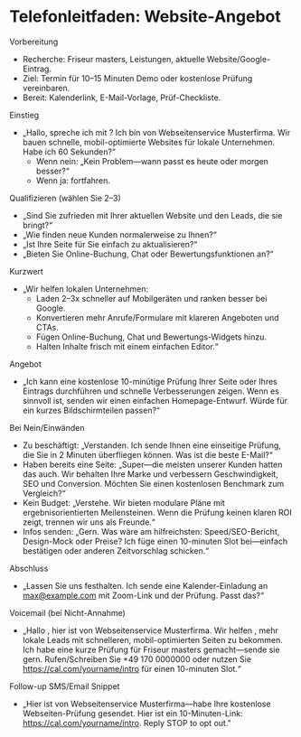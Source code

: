 # Telefonleitfaden: Website-Angebot

Vorbereitung
- Recherche: Friseur masters, Leistungen, aktuelle Website/Google-Eintrag.
- Ziel: Termin für 10–15 Minuten Demo oder kostenlose Prüfung vereinbaren.
- Bereit: Kalenderlink, E-Mail-Vorlage, Prüf-Checkliste.

Einstieg
- „Hallo, spreche ich mit ? Ich bin  von Webseitenservice Musterfirma. Wir bauen schnelle, mobil-optimierte Websites für lokale Unternehmen. Habe ich 60 Sekunden?“
    - Wenn nein: „Kein Problem—wann passt es heute oder morgen besser?“
    - Wenn ja: fortfahren.

Qualifizieren (wählen Sie 2–3)
- „Sind Sie zufrieden mit Ihrer aktuellen Website und den Leads, die sie bringt?“
- „Wie finden neue Kunden normalerweise zu Ihnen?“
- „Ist Ihre Seite für Sie einfach zu aktualisieren?“
- „Bieten Sie Online-Buchung, Chat oder Bewertungsfunktionen an?“

Kurzwert
- „Wir helfen lokalen Unternehmen:
    - Laden 2–3x schneller auf Mobilgeräten und ranken besser bei Google.
    - Konvertieren mehr Anrufe/Formulare mit klareren Angeboten und CTAs.
    - Fügen Online-Buchung, Chat und Bewertungs-Widgets hinzu.
    - Halten Inhalte frisch mit einem einfachen Editor.“

Angebot
- „Ich kann eine kostenlose 10-minütige Prüfung Ihrer Seite oder Ihres Eintrags durchführen und schnelle Verbesserungen zeigen. Wenn es sinnvoll ist, senden wir einen einfachen Homepage-Entwurf. Würde  für ein kurzes Bildschirmteilen passen?“

Bei Nein/Einwänden
- Zu beschäftigt: „Verstanden. Ich sende Ihnen eine einseitige Prüfung, die Sie in 2 Minuten überfliegen können. Was ist die beste E-Mail?“
- Haben bereits eine Seite: „Super—die meisten unserer Kunden hatten das auch. Wir behalten Ihre Marke und verbessern Geschwindigkeit, SEO und Conversion. Möchten Sie einen kostenlosen Benchmark zum Vergleich?“
- Kein Budget: „Verstehe. Wir bieten modulare Pläne mit ergebnisorientierten Meilensteinen. Wenn die Prüfung keinen klaren ROI zeigt, trennen wir uns als Freunde.“
- Infos senden: „Gern. Was wäre am hilfreichsten: Speed/SEO-Bericht, Design-Mock oder Preise? Ich füge einen 10-minuten Slot bei—einfach bestätigen oder anderen Zeitvorschlag schicken.“

Abschluss
- „Lassen Sie uns  festhalten. Ich sende eine Kalender-Einladung an max@example.com mit Zoom-Link und der Prüfung. Passt das?“

Voicemail (bei Nicht-Annahme)
- „Hallo , hier ist  von Webseitenservice Musterfirma. Wir helfen , mehr lokale Leads mit schnelleren, mobil-optimierten Seiten zu bekommen. Ich habe eine kurze Prüfung für Friseur masters gemacht—sende sie gern. Rufen/Schreiben Sie +49 170 0000000 oder nutzen Sie https://cal.com/yourname/intro für einen 10-minuten Slot.“

Follow-up SMS/Email Snippet
- „Hier ist  von Webseitenservice Musterfirma—habe Ihre kostenlose Webseiten-Prüfung gesendet. Hier ist ein 10-Minuten-Link: https://cal.com/yourname/intro. Reply STOP to opt out."
